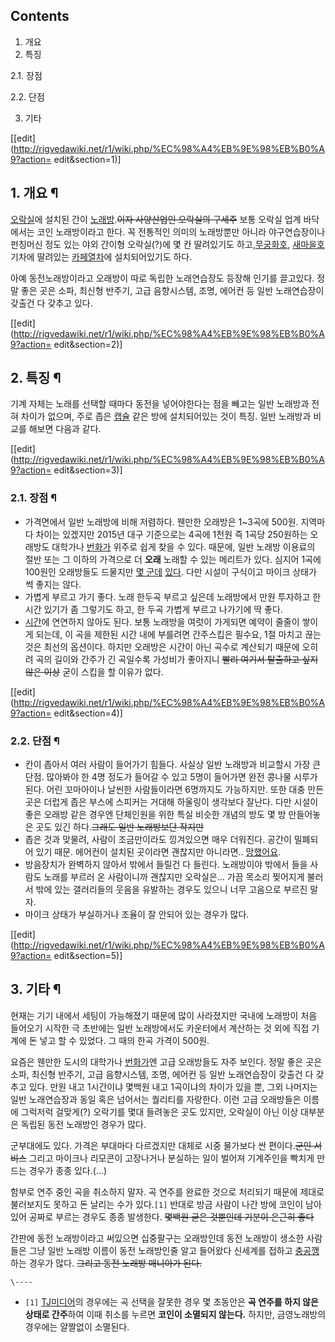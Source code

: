 ## Contents

    

1. 개요 
2. 특징 
    

2.1. 장점

2.2. 단점

3. 기타 

[[edit](http://rigvedawiki.net/r1/wiki.php/%EC%98%A4%EB%9E%98%EB%B0%A9?action=
edit&section=1)]

## 1. 개요 ¶

[오락실](%EC%98%A4%EB%9D%BD%EC%8B%A4.md)에 설치된 간이
[노래방](%EB%85%B8%EB%9E%98%EB%B0%A9.md).<del>이자 사양산업인 오락실의 구세주</del> 보통 오락실
업계 바닥에서는 코인 노래방이라고 한다. 꼭 전통적인 의미의 노래방뿐만 아니라 야구연습장이나 펀칭머신 정도 있는 야외 간이형 오락실(?)에
몇 칸 딸려있기도 하고,[무궁화호](%EB%AC%B4%EA%B6%81%ED%99%94%ED%98%B8.md),
[새마을호](%EC%83%88%EB%A7%88%EC%9D%84%ED%98%B8.md) 기차에 딸려있는
[카페열차](%EC%B9%B4%ED%8E%98%EC%97%B4%EC%B0%A8.md)에 설치되어있기도 하다.

  

아예 동전노래방이라고 오래방이 따로 독립한 노래연습장도 등장해 인기를 끌고있다. 정말 좋은 곳은 소파, 최신형 반주기, 고급 음향시스템,
조명, 에어컨 등 일반 노래연습장이 갖출건 다 갖추고 있다.

  

[[edit](http://rigvedawiki.net/r1/wiki.php/%EC%98%A4%EB%9E%98%EB%B0%A9?action=
edit&section=2)]

## 2. 특징 ¶

기계 자체는 노래를 선택할 때마다 동전을 넣어야한다는 점을 빼고는 일반 노래방과 전혀 차이가 없으며, 주로 좁은
[캡슐](%EC%BA%A1%EC%8A%90.md) 같은 방에 설치되어있는 것이 특징. 일반 노래방과 비교를 해보면 다음과 같다.

  

[[edit](http://rigvedawiki.net/r1/wiki.php/%EC%98%A4%EB%9E%98%EB%B0%A9?action=
edit&section=3)]

### 2.1. 장점 ¶

  * 가격면에서 일반 노래방에 비해 저렴하다. 웬만한 오래방은 1~3곡에 500원. 지역마다 차이는 있겠지만 2015년 대구 기준으로는 4곡에 1천원 즉 1곡당 250원하는 오래방도 대학가나 [번화가](%EB%B2%88%ED%99%94%EA%B0%80.md) 위주로 쉽게 찾을 수 있다. 때문에, 일반 노래방 이용료의 절반 또는 그 이하의 가격으로 더 **오래** 노래할 수 있는 메리트가 있다. 심지어 1곡에 100원인 오래방들도 드물지만 [몇 군데](%EC%98%A4%EB%9D%BD%EC%8B%A4/%EB%8C%80%EA%B5%AC.md) [있다](%EC%98%A4%EB%9D%BD%EC%8B%A4/%EA%B2%BD%EB%B6%81.md). 다만 시설이 구식이고 마이크 상태가 썩 좋지는 않다.
  * 가볍게 부르고 가기 좋다. 노래 한두곡 부르고 싶은데 노래방에서 만원 투자하고 한시간 있기가 좀 그렇기도 하고, 한 두곡 가볍게 부르고 나가기에 딱 좋다.
  * [시간](%EC%8B%9C%EA%B0%84.md)에 연연하지 않아도 된다. 보통 노래방을 여럿이 가게되면 예약이 줄줄이 쌓이게 되는데, 이 곡을 제한된 시간 내에 부를려면 간주스킵은 필수요, 1절 마치고 끊는 것은 최선의 옵션이다. 하지만 오래방은 시간이 아닌 곡수로 계산되기 때문에 오히려 곡의 길이와 간주가 긴 곡일수록 가성비가 좋아지니 <del>빨리 여기서 탈출하고 싶지 않은 이상</del> 굳이 스킵을 할 이유가 없다.

[[edit](http://rigvedawiki.net/r1/wiki.php/%EC%98%A4%EB%9E%98%EB%B0%A9?action=
edit&section=4)]

### 2.2. 단점 ¶

  * 칸이 좁아서 여러 사람이 들어가기 힘들다. 사실상 일반 노래방과 비교할시 가장 큰 단점. 많아봐야 한 4명 정도가 들어갈 수 있고 5명이 들어가면 완전 콩나물 시루가 된다. 어린 꼬마아이나 날씬한 사람들이라면 6명까지도 가능하지만. 또한 대충 만든 곳은 더럽게 좁은 부스에 스피커는 거대해 하울링이 생각보다 잘난다. 다만 시설이 좋은 오래방 같은 경우엔 단체인원을 위한 특실 비슷한 개념의 방도 몇 방 만들어놓은 곳도 있긴 하다.<del>그래도 일반 노래방보단 작지만</del>
  * 좁은 것과 맞물려, 사람이 조금만이라도 낑겨있으면 매우 더워진다. 공간이 밀폐되어 있기 때문. 에어컨이 설치된 곳이라면 괜찮지만 아니라면.. [망했어요](%EB%A7%9D%ED%96%88%EC%96%B4%EC%9A%94.md).
  * 방음장치가 완벽하지 않아서 밖에서 들릴건 다 들린다. 노래방이야 밖에서 들을 사람도 노래를 부르러 온 사람이니까 괜찮지만 오락실은... 가끔 목소리 찢어지게 불러서 밖에 있는 갤러리들의 웃음을 유발하는 경우도 있으니 너무 고음으로 부르진 말자.
  * 마이크 상태가 부실하거나 조율이 잘 안되어 있는 경우가 많다.  

[[edit](http://rigvedawiki.net/r1/wiki.php/%EC%98%A4%EB%9E%98%EB%B0%A9?action=
edit&section=5)]

## 3. 기타 ¶

현재는 기기 내에서 세팅이 가능해졌기 때문에 많이 사라졌지만 국내에 노래방이 처음 들어오기 시작한 극 초반에는 일반 노래방에서도 카운터에서
계산하는 것 외에 직접 기계에 돈 넣고 할 수 있었다. 그 때의 한곡 가격이 500원.

  

요즘은 웬만한 도시의 대학가나 [번화가](%EB%B2%88%ED%99%94%EA%B0%80.md)엔 고급 오래방들도 자주 보인다. 정말
좋은 곳은 소파, 최신형 반주기, 고급 음향시스템, 조명, 에어컨 등 일반 노래연습장이 갖출건 다 갖추고 있다. 만원 내고 1시간이냐 몇백원
내고 1곡이냐의 차이가 있을 뿐, 그외 나머지는 일반 노래연습장과 동일 혹은 넘어서는 퀄리티를 자랑한다. 이런 고급 오래방들은 이름에
그럭저럭 걸맞게(?) 오락기를 몇대 들려놓은 곳도 있지만, 오락실이 아닌 이상 대부분은 독립된 동전 노래방인 경우가 많다.

  

군부대에도 있다. 가격은 부대마다 다르겠지만 대체로 시중 물가보다 싼 편이다.<del>군인 서비스</del> 그리고 마이크나 리모콘이
고장나거나 분실하는 일이 벌어져 기계주인을 빡치게 만드는 경우가 종종 있다.(...)

  

함부로 연주 중인 곡을 취소하지 말자. 곡 연주를 완료한 것으로 처리되기 때문에 제대로 불러보지도 못하고 돈 날리는 수가 있다.`[1]`
반대로 방금 사람이 나간 방에 코인이 남아있어 공짜로 부르는 경우도 종종 발생한다. <del>몇백원 굳은 것뿐인데 기분이 은근히
좋다</del>

  

간판에 동전 노래방이라고 써있으면 십중팔구는 오래방인데 동전 노래방이 생소한 사람들은 그냥 일반 노래방 이름이 동전 노래방인줄 알고 들어왔다
신세계를 접하고 [충공깽](%EC%B6%A9%EA%B3%B5%EA%B9%BD.md)하는 경우가 많다. <del>그리고 동전 노래방
매니아가 된다.</del>

`\----`

  * `[1]` [TJ미디어](TJ%EB%AF%B8%EB%94%94%EC%96%B4.md)의 경우에는 곡 선택을 잘못한 경우 몇 초동안은 **곡 연주를 하지 않은 상태로 간주**하여 이때 취소를 누르면 **코인이 소멸되지 않는다.** 하지만, 금영노래방의 경우에는 얄짤없이 소멸된다.

